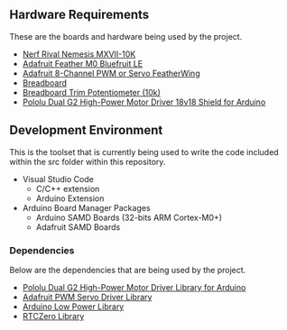 ## Hardware Requirements
These are the boards and hardware being used by the project.
- [Nerf Rival Nemesis MXVII-10K](https://shop.hasbro.com/en-us/product/nerf-rival-nemesis-mxvii-10-k-blue:04E71588-5056-9047-F5B8-940FC9A5A209)
- [Adafruit Feather M0 Bluefruit LE](https://www.adafruit.com/product/2995)
- [Adafruit 8-Channel PWM or Servo FeatherWing](https://www.adafruit.com/product/2928)
- [Breadboard](https://www.adafruit.com/product/64)
- [Breadboard Trim Potentiometer (10k)](https://www.adafruit.com/product/356)
- [Pololu Dual G2 High-Power Motor Driver 18v18 Shield for Arduino](https://www.pololu.com/product/2515)

## Development Environment
This is the toolset that is currently being used to write the code included within the src folder within this repository.
- Visual Studio Code
  - C/C++ extension
  - Arduino Extension
- Arduino Board Manager Packages
  - Arduino SAMD Boards (32-bits ARM Cortex-M0+)
  - Adafruit SAMD Boards
  
### Dependencies
Below are the dependencies that are being used by the project.
- [Pololu Dual G2 High-Power Motor Driver Library for Arduino](https://github.com/pololu/dual-g2-high-power-motor-shield)
- [Adafruit PWM Servo Driver Library](https://github.com/adafruit/Adafruit-PWM-Servo-Driver-Library)
- [Arduino Low Power Library](http://arduino.cc/libraries/ArduinoLowPower)
- [RTCZero Library](http://www.arduino.cc/en/Reference/RTC)